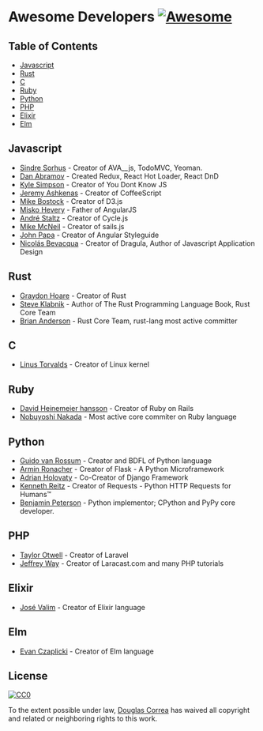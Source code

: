 # Awesome Developers [![Awesome](https://cdn.rawgit.com/sindresorhus/awesome/d7305f38d29fed78fa85652e3a63e154dd8e8829/media/badge.svg)](https://github.com/sindresorhus/awesome)

## Table of Contents

- [Javascript](#javascript)
- [Rust](#rust)
- [C](#c)
- [Ruby](#ruby)
- [Python](#python)
- [PHP](#php)
- [Elixir](#elixir)
- [Elm](#elm)

## Javascript

- [Sindre Sorhus](https://github.com/sindresorhus) - Creator of AVA__js, TodoMVC, Yeoman.
- [Dan Abramov](https://github.com/gaearon) - Created Redux, React Hot Loader, React DnD
- [Kyle Simpson](https://github.com/getify) - Creator of You Dont Know JS
- [Jeremy Ashkenas](https://github.com/jashkenas) - Creator of CoffeeScript
- [Mike Bostock](https://github.com/mbostock) - Creator of D3.js
- [Misko Hevery](https://github.com/mhevery) - Father of AngularJS
- [André Staltz](https://github.com/staltz) - Creator of Cycle.js
- [Mike McNeil](https://www.linkedin.com/in/mikermcneil) - Creator of sails.js
- [John Papa](https://github.com/johnpapa) - Creator of Angular Styleguide
- [Nicolás Bevacqua](https://github.com/bevacqua) - Creator of Dragula, Author of Javascript Application Design

## Rust

- [Graydon Hoare](https://github.com/graydon) - Creator of Rust
- [Steve Klabnik](https://github.com/steveklabnik) - Author of The Rust Programming Language Book, Rust Core Team
- [Brian Anderson](https://github.com/brson) - Rust Core Team, rust-lang most active committer

## C

- [Linus Torvalds](https://github.com/torvalds) - Creator of Linux kernel

## Ruby

- [David Heinemeier hansson](https://github.com/dhh) - Creator of Ruby on Rails
- [Nobuyoshi Nakada](https://github.com/nobu) - Most active core commiter on Ruby language

## Python

- [Guido van Rossum](https://github.com/gvanrossum) - Creator and BDFL of Python language
- [Armin Ronacher](https://github.com/mitsuhiko) - Creator of Flask - A Python Microframework
- [Adrian Holovaty](https://github.com/adrianholovaty) - Co-Creator of Django Framework
- [Kenneth Reitz](https://github.com/kennethreitz) - Creator of Requests - Python HTTP Requests for Humans™
- [Benjamin Peterson](https://github.com/gutworth) - Python implementor; CPython and PyPy core developer.

## PHP

- [Taylor Otwell](https://github.com/taylorotwell) - Creator of Laravel
- [Jeffrey Way](https://github.com/JeffreyWay) - Creator of Laracast.com and many PHP tutorials

## Elixir
- [José Valim](https://github.com/josevalim) - Creator of Elixir language

## Elm
- [Evan Czaplicki](https://github.com/evancz) - Creator of Elm language

## License

[![CC0](http://i.creativecommons.org/p/zero/1.0/88x31.png)](http://creativecommons.org/publicdomain/zero/1.0/)

To the extent possible under law, [Douglas Correa](http://douglascorrea.io) has waived all copyright and related or neighboring rights to this work.